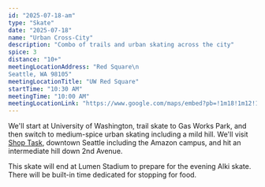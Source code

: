 ```yaml
---
id: "2025-07-18-am"
type: "Skate"
date: "2025-07-18"
name: "Urban Cross-City"
description: "Combo of trails and urban skating across the city"
spice: 3
distance: "10+"
meetingLocationAddress: "Red Square\n
Seattle, WA 98105"
meetingLocationTitle: "UW Red Square"
startTime: "10:30 AM"
meetingTime: "10:00 AM"
meetingLocationLink: "https://www.google.com/maps/embed?pb=!1m18!1m12!1m3!1d2687.463307382613!2d-122.31204432346108!3d47.65599528456499!2m3!1f0!2f0!3f0!3m2!1i1024!2i768!4f13.1!3m3!1m2!1s0x549014f2d0e06d7b%3A0x88f353385b97eddc!2sRed%20Square!5e0!3m2!1sen!2sus!4v1752209958242!5m2!1sen!2sus"
---
```


We'll start at University of Washington, trail skate to Gas Works Park, and then switch
to medium-spice urban skating including a mild hill. We'll visit [Shop Task](https://usa.shop-task.com/), downtown Seattle including the Amazon
campus, and hit an intermediate hill down 2nd Avenue.

This skate will end at Lumen Stadium to prepare for the evening Alki skate. There will be built-in
time dedicated for stopping for food.
